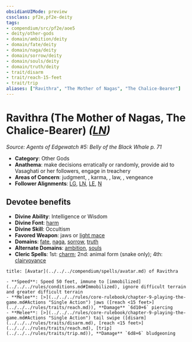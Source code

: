 ```yaml
---
obsidianUIMode: preview
cssclass: pf2e,pf2e-deity
tags:
- compendium/src/pf2e/aoe5
- deity/other-gods
- domain/ambition/deity
- domain/fate/deity
- domain/naga/deity
- domain/sorrow/deity
- domain/souls/deity
- domain/truth/deity
- trait/disarm
- trait/reach-15-feet
- trait/trip
aliases: ["Ravithra", "The Mother of Nagas", "The Chalice-Bearer"]
---
```

# Ravithra (The Mother of Nagas, The Chalice-Bearer) *([LN](../../../Rules/traits/lawful-neutral-b1.md))*  
*Source: Agents of Edgewatch #5: Belly of the Black Whale p. 71*  

- **Category**: Other Gods
- **Anathema**: make decisions erratically or randomly, provide aid to Vasaghati or her followers, engage in treachery
- **Areas of Concern**: judgment, , karma, , law, , vengeance
- **Follower Alignments**: [LG](../../../Rules/traits/lawful-goo-b1.md), [LN](../../../Rules/traits/lawful-neutral-b1.md), [LE](../../../Rules/traits/lawful-evil-b1.md), [N](../../../Rules/traits/neutral-b1.md)

## Devotee benefits

- **Divine Ability**: Intelligence or Wisdom
- **Divine Font**: [harm](../../spells/harm.md)
- **Divine Skill**: Occultism
- **Favored Weapon**: jaws or [light mace](../../equipment/items/light-mace.md)
- **Domains**: [fate](../domains.md#Fate), [naga](../domains.md#Naga), [sorrow](../domains.md#Sorrow), [truth](../domains.md#Truth)
- **Alternate Domains**: [ambition](../domains.md#Ambition), [souls](../domains.md#Souls)
- **Cleric Spells**: 1st: [charm](../../spells/charm.md); 2nd: animal form (snake only); 4th: [clairvoyance](../../spells/clairvoyance.md)

```ad-embed-avatar
title: [Avatar](../../../compendium/spells/avatar.md) of Ravithra

- **Speed**: Speed 50 feet, immune to [immobilized](../../../rules/conditions.md#Immobilized), ignore difficult terrain and greater difficult terrain
- **Melee**: [>](../../../rules/core-rulebook/chapter-9-playing-the-game.md#Actions "Single Action") jaws ([reach <15 feet>](../../../rules/traits/reach.md)), **Damage** `6d10+6` piercing
- **Melee**: [>](../../../rules/core-rulebook/chapter-9-playing-the-game.md#Actions "Single Action") tail swipe ([disarm](../../../rules/traits/disarm.md), [reach <15 feet>](../../../rules/traits/reach.md), [trip](../../../rules/traits/trip.md)), **Damage** `6d8+6` bludgeoning
```
